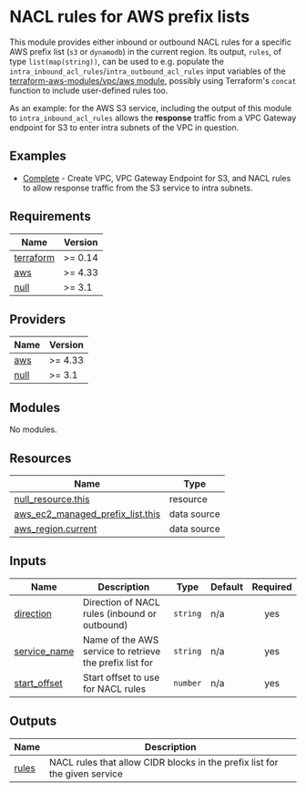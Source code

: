# NACL rules for AWS prefix lists
This module provides either inbound or outbound NACL rules for a specific AWS prefix list (`s3` or `dynamodb`) in the current region. Its output, `rules`, of type `list(map(string))`, can be used to e.g. populate the `intra_inbound_acl_rules`/`intra_outbound_acl_rules` input variables of the [terraform-aws-modules/vpc/aws module](https://registry.terraform.io/modules/terraform-aws-modules/vpc/aws/latest), possibly using Terraform's `concat` function to include user-defined rules too.

As an example: for the AWS S3 service, including the output of this module to `intra_inbound_acl_rules` allows the **response** traffic from a VPC Gateway endpoint for S3 to enter intra subnets of the VPC in question.

## Examples
- [Complete](https://github.com/luigidifraiawork/terraform-aws-nacl-rules-managed-prefix-list/tree/master/examples/complete) - Create VPC, VPC Gateway Endpoint for S3, and NACL rules to allow response traffic from the S3 service to intra subnets.

<!-- BEGINNING OF PRE-COMMIT-TERRAFORM DOCS HOOK -->
## Requirements

| Name | Version |
|------|---------|
| <a name="requirement_terraform"></a> [terraform](#requirement\_terraform) | >= 0.14 |
| <a name="requirement_aws"></a> [aws](#requirement\_aws) | >= 4.33 |
| <a name="requirement_null"></a> [null](#requirement\_null) | >= 3.1 |

## Providers

| Name | Version |
|------|---------|
| <a name="provider_aws"></a> [aws](#provider\_aws) | >= 4.33 |
| <a name="provider_null"></a> [null](#provider\_null) | >= 3.1 |

## Modules

No modules.

## Resources

| Name | Type |
|------|------|
| [null_resource.this](https://registry.terraform.io/providers/hashicorp/null/latest/docs/resources/resource) | resource |
| [aws_ec2_managed_prefix_list.this](https://registry.terraform.io/providers/hashicorp/aws/latest/docs/data-sources/ec2_managed_prefix_list) | data source |
| [aws_region.current](https://registry.terraform.io/providers/hashicorp/aws/latest/docs/data-sources/region) | data source |

## Inputs

| Name | Description | Type | Default | Required |
|------|-------------|------|---------|:--------:|
| <a name="input_direction"></a> [direction](#input\_direction) | Direction of NACL rules (inbound or outbound) | `string` | n/a | yes |
| <a name="input_service_name"></a> [service\_name](#input\_service\_name) | Name of the AWS service to retrieve the prefix list for | `string` | n/a | yes |
| <a name="input_start_offset"></a> [start\_offset](#input\_start\_offset) | Start offset to use for NACL rules | `number` | n/a | yes |

## Outputs

| Name | Description |
|------|-------------|
| <a name="output_rules"></a> [rules](#output\_rules) | NACL rules that allow CIDR blocks in the prefix list for the given service |
<!-- END OF PRE-COMMIT-TERRAFORM DOCS HOOK -->
